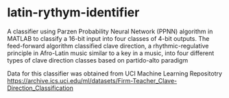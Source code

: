 # latin-rythym-identifier
A classifier using Parzen Probability Neural Network (PPNN) algorithm in MATLAB to classify a 16-bit input into four classes of 4-bit outputs. 
The feed-forward algorithm classified clave direction,
a rhythmic-regulative principle in Afro-Latin music similar to a key in a
music, 
into four different types of clave direction classes based on
partido-alto paradigm

Data for this classifier was obtained from 
UCI Machine Learning Repositotry https://archive.ics.uci.edu/ml/datasets/Firm-Teacher_Clave-Direction_Classification 
